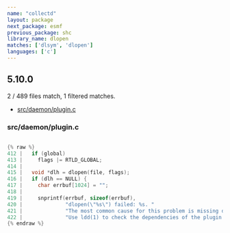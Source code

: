 ```yaml
---
name: "collectd"
layout: package
next_package: esmf
previous_package: shc
library_name: dlopen
matches: ['dlsym', 'dlopen']
languages: ['c']
---
```

## 5.10.0
2 / 489 files match, 1 filtered matches.

 - [src/daemon/plugin.c](#srcdaemonpluginc)

### src/daemon/plugin.c

```c

{% raw %}
412 |   if (global)
413 |     flags |= RTLD_GLOBAL;
414 | 
415 |   void *dlh = dlopen(file, flags);
416 |   if (dlh == NULL) {
417 |     char errbuf[1024] = "";
418 | 
419 |     snprintf(errbuf, sizeof(errbuf),
420 |              "dlopen(\"%s\") failed: %s. "
421 |              "The most common cause for this problem is missing dependencies. "
422 |              "Use ldd(1) to check the dependencies of the plugin / shared "
{% endraw %}

```
